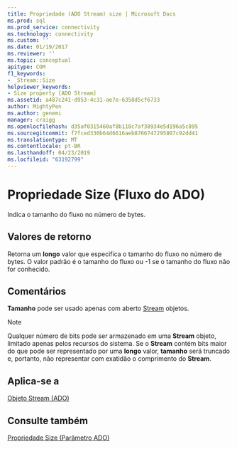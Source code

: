 ```yaml
---
title: Propriedade (ADO Stream) size | Microsoft Docs
ms.prod: sql
ms.prod_service: connectivity
ms.technology: connectivity
ms.custom: ''
ms.date: 01/19/2017
ms.reviewer: ''
ms.topic: conceptual
apitype: COM
f1_keywords:
- _Stream::Size
helpviewer_keywords:
- Size property [ADO Stream]
ms.assetid: a487c241-d953-4c31-ae7e-6358d5cf6733
author: MightyPen
ms.author: genemi
manager: craigg
ms.openlocfilehash: d35af0315460af8b110c7af38934e5d196a5c895
ms.sourcegitcommit: f7fced330b64d6616aeb8766747295807c92dd41
ms.translationtype: MT
ms.contentlocale: pt-BR
ms.lasthandoff: 04/23/2019
ms.locfileid: "63192799"
---
```

# <a name="size-property-ado-stream"></a>Propriedade Size (Fluxo do ADO)
Indica o tamanho do fluxo no número de bytes.  
  
## <a name="return-values"></a>Valores de retorno  
 Retorna um **longo** valor que especifica o tamanho do fluxo no número de bytes. O valor padrão é o tamanho do fluxo ou -1 se o tamanho do fluxo não for conhecido.  
  
## <a name="remarks"></a>Comentários  
 **Tamanho** pode ser usado apenas com aberto [Stream](../../../ado/reference/ado-api/stream-object-ado.md) objetos.  
  
> [!NOTE]
>  Qualquer número de bits pode ser armazenado em uma **Stream** objeto, limitado apenas pelos recursos do sistema. Se o **Stream** contém bits maior do que pode ser representado por uma **longo** valor, **tamanho** será truncado e, portanto, não representar com exatidão o comprimento do **Stream**.  
  
## <a name="applies-to"></a>Aplica-se a  
 [Objeto Stream (ADO)](../../../ado/reference/ado-api/stream-object-ado.md)  
  
## <a name="see-also"></a>Consulte também  
 [Propriedade Size (Parâmetro ADO)](../../../ado/reference/ado-api/size-property-ado-parameter.md)
